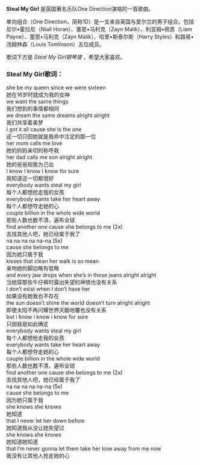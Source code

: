 

**Steal My Girl** 是英国著名乐队One Direction演唱的一首歌曲。

  
单向组合（One Direction，简称1D）是一支来自英国与爱尔兰的男子组合。包括尼尔•霍拉尼（Niall Horan）、塞恩•马利克（Zayn
Malik）、利亚姆•佩恩（Liam Payne）、塞恩•马利克（Zayn Malik）、哈里•斯泰尔斯（Harry
Styles）和路易•汤姆林森（Louis Tomlinson）五位成员。

  
歌词下方是 _Steal My Girl钢琴谱_ ，希望大家喜欢。

### Steal My Girl歌词：

she be my queen since we were sixteen  
她在16岁时就成为我的女神  
we want the same things  
我们想到的事情都相同  
we dream the same dreams alright alright  
我们共享着美梦  
I got it all cause she is the one  
这一切只因她就是我命中注定的那一位  
her mom calls me love  
她的妈妈亲切的称呼我  
her dad calls me son alright alright  
她的爸爸视我为己出  
I know I know I know for sure  
我知道这一切都很好  
everybody wants steal my girl  
每个人都想抢走我的女孩  
everybody wants take her heart away  
每个人都想夺走她的心  
couple billion in the whole wide world  
那些人数也数不清，遍布全球  
find another one cause she belongs to me (2x)  
去找其他人吧，她已经属于我了  
na na na na na-na (5x)  
cause she belongs to me  
因为她只属于我  
kisses that clean her walk is so mean  
亲吻她的脚边略有低略  
and every jaw drops when she’s in those jeans alright alright  
当她穿那些牛仔裤时露出失望的神情也没有关系  
I don’t exist when I don’t have her  
如果没有她我也不存在  
the sun doesn’t shine the world doesn’t turn alright alright  
即便太阳不再闪耀世界天翻地覆也没有关系  
but i know i know i know for sure  
只因我是如此确定  
everybody wants steal my girl  
每个人都想抢走我的女孩  
everybody wants take her heart away  
每个人都想夺走她的心  
couple billion in the whole wide world  
那些人数也数不清，遍布全球  
find another one cause she belongs to me (2x)  
去找其他人吧，她已经属于我了  
na na na na na-na (5x)  
cause she belongs to me  
因为她只属于我  
she knows she knows  
她知道  
that I never let her down before  
她知道我从没让她失望过  
she knows she knows  
她知道她知道  
that I’m never gonna let them take her love away from me now  
我没有让其他人抢走她的心

